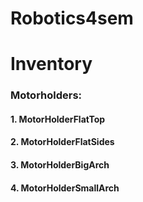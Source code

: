 # Robotics4sem
# Inventory

### Motorholders:
#### 1. MotorHolderFlatTop
#### 2. MotorHolderFlatSides
#### 3. MotorHolderBigArch
#### 4. MotorHolderSmallArch



